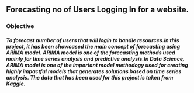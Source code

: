 ## Forecasting no of Users Logging In for a website.
### Objective
##### To forecast number of users that will login to handle resources.In this project, it has been showcased the main concept of forecasting using ARIMA model. ARIMA model is one of the forecasting methods used mainly for time series analysis and predictive analysis.In Data Science, ARIMA model is one of the important model methodogy used for creating highly impactful models that generates solutions based on time series analysis. The data that has been used for this project is taken from Kaggle.

